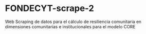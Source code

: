 # FONDECYT-scrape-2
Web Scraping de datos para el cálculo de resiliencia comunitaria en dimensiones comunitarias e institucionales para el modelo CORE

